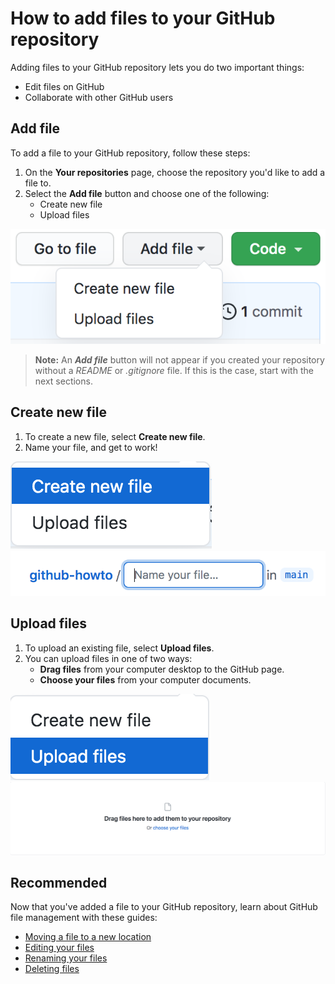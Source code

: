 # How to add files to your GitHub repository
Adding files to your GitHub repository lets you do two important things: 
- Edit files on GitHub  
- Collaborate with other GitHub users
## Add file  
To add a file to your GitHub repository, follow these steps: 
1. On the **Your repositories** page, choose the repository you'd like to add a file to.
2. Select the **Add file** button and choose one of the following:  
    - Create new file 
    - Upload files

![Add file](/file_howto/add-file.png)
>**Note:** An ***Add file*** button will not appear if you created your repository without a *README* or *.gitignore* file. If this is the case, start with the next sections. 
## Create new file 
1. To create a new file, select **Create new file**.
2. Name your file, and get to work! 

![Create new file](/file_howto/create-new-file.png)
![Name file](/file_howto/name-your-file.png)
## Upload files
1. To upload an existing file, select **Upload files**. 
2. You can upload files in one of two ways: 
    - **Drag files** from your computer desktop to the GitHub page. 
    - **Choose your files** from your computer documents.

![Upload files](/file_howto/upload-files.png)
![Drag choose](/file_howto/drag-choose.png)
## Recommended
Now that you've added a file to your GitHub repository, learn about GitHub file management with these guides: 
- [Moving a file to a new location](https://docs.github.com/en/github/managing-files-in-a-repository/managing-files-on-github/moving-a-file-to-a-new-location)
- [Editing your files](https://docs.github.com/en/github/managing-files-in-a-repository/managing-files-on-github/editing-files-in-your-repository)
- [Renaming your files](https://docs.github.com/en/github/managing-files-in-a-repository/managing-files-on-github/renaming-a-file)
- [Deleting files](https://docs.github.com/en/github/managing-files-in-a-repository/managing-files-on-github/deleting-files-in-a-repository)
